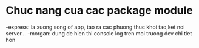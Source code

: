 # Chuc nang cua cac package module
-express: la xuong song of app, tao ra cac phuong thuc khoi tao,ket noi server...
-morgan: dung de hien thi console log tren moi truong dev chi tiet hon
